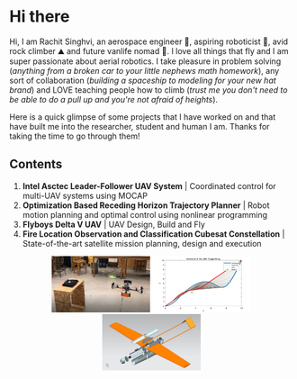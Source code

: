 # Hi there

Hi, I am Rachit Singhvi, an aerospace engineer 🚀, aspiring roboticist 🤖, avid rock climber ⛰️ and future vanlife nomad 🚙. I love all things that fly and I am super passionate about aerial robotics. I take pleasure in problem solving (*anything from a broken car to your little nephews math homework*), any sort of collaboration (*building a spaceship to modeling for your new hat brand*) and LOVE teaching people how to climb (*trust me you don't need to be able to do a pull up and you're not afraid of heights*).

Here is a quick glimpse of some projects that I have worked on and that have built me into the researcher, student and human I am. Thanks for taking the time to go through them!

<h2> Contents </h2>

1) **Intel Asctec Leader-Follower UAV System** | Coordinated control for multi-UAV systems using MOCAP
3) **Optimization Based Receding Horizon Trajectory Planner** | Robot motion planning and optimal control using nonlinear programming
4) **Flyboys Delta V UAV** | UAV Design, Build and Fly
5) **Fire Location Observation and Classification Cubesat Constellation** | State-of-the-art satellite mission planning, design and execution  

<p align="center">
    <img src="https://github.com/Spaceboy24/Portfolio/blob/1901772ddd49175443f07f2b229c603ca3d6d04d/Media/Obstacle_Avoidance_Pic.JPG" width="175" height="100"> 
<img src="https://github.com/Spaceboy24/Portfolio/blob/bc15f3b870f545851722980b492f521deef659f6/Media/RH_planner_obs.jpg" width="175" height="100"> 
<img src="https://github.com/Spaceboy24/Portfolio/blob/bc15f3b870f545851722980b492f521deef659f6/Media/Exploded.jpg" width="175" height="100">
</p>


